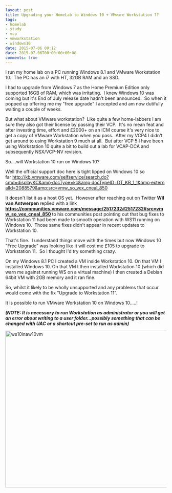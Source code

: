 ```yaml
---
layout: post
title: Upgrading your HomeLab to Windows 10 + VMware Workstation ??
tags:
- homelab
- study
- vcp
- vmworkstation
- windows10
date: 2015-07-06 00:12
date: 2015-07-06T00:00:00+00:00
comments: true
---
```

I run my home lab on a PC running Windows 8.1 and VMware Workstation 10.  The PC has an i7 with HT, 32GB RAM and an SSD.

I had to upgrade from Windows 7 as the Home Premium Edition only supported 16GB of RAM, which was irritating.  I knew Windows 10 was coming but it's End of July release date hadn't been announced.  So when it popped up offering me my "free upgrade" I accepted and am now dutifully waiting a couple of weeks.

But what about VMware workstation?  Like quite a few home-labbers I am sure they also got their license by passing their VCP.  It's no mean feat and after investing time, effort and £2000+ on an ICM course it's very nice to get a copy of VMware Workstation when you pass.  After my VCP4 I didn't get around to using Workstation 9 much at all.  But after VCP 5 I have been using Workstation 10 quite a bit to build out a lab for VCAP-DCA and subsequently NSX/VCP-NV revision.

So....will Workstation 10 run on Windows 10?

Well the official support doc here is tight lipped on Windows 10 so far <a href="http://kb.vmware.com/selfservice/search.do?cmd=displayKC&amp;docType=kc&amp;docTypeID=DT_KB_1_1&amp;externalId=2088579&amp;src=vmw_so_vex_cneal_850">http://kb.vmware.com/selfservice/search.do?cmd=displayKC&amp;docType=kc&amp;docTypeID=DT_KB_1_1&amp;externalId=2088579&amp;src=vmw_so_vex_cneal_850</a>

It doesn't list it as a host OS yet.  However after reaching out on Twitter <b>Wil van Antwerpen </b>replied with a link<b>
<a href="https://communities.vmware.com/message/2517232#2517232#src=vmw_so_vex_cneal_850">https://communities.vmware.com/message/2517232#2517232#src=vmw_so_vex_cneal_850
</a></b>to his communities post pointing out that bug fixes to Workstation 11 had been made to smooth operation with WS11 running on Windows 10.  Those same fixes didn't appear in recent updates to Workstation 10.

That's fine.  I understand things move with the times but now Windows 10 "Free Upgrade" was looking like it will cost me £105 to upgrade to Workstation 11.  So I thought I'd try something crazy.

On my Windows 8.1 PC I created a VM inside Workstation 10.
On that VM I installed Windows 10.
On that VM I then installed Workstation 10 (which did warn me against running WS on a virtual machine)
I then created a Debian 64bit VM with 2GB memory and it ran fine.

So, whilst it likely to be wholly unsupported and any problems that occur would come with the fix "Upgrade to Workstation 11".

It is possible to run VMware Workstation 10 on Windows 10.....!

<em><strong>(NOTE: It is necessary to run Workstation as administrator or you will get an error about writing to a user folder...possibly something that can be changed with UAC or a shortcut pre-set to run as admin)</strong></em>

<a href="https://chrisneale.files.wordpress.com/2015/07/ws10inaw10vm.png"><img class="alignnone size-full wp-image-256" src="https://chrisneale.files.wordpress.com/2015/07/ws10inaw10vm.png" alt="ws10inaw10vm" width="660" height="490" /></a>
